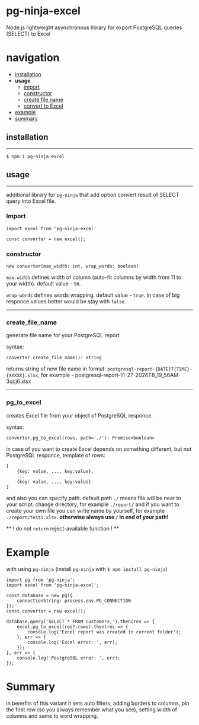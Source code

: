 # pg-ninja-excel
Node.js lightweight asynchronous library for export PostgreSQL queries (SELECT) to Excel

# **navigation**

- [installation](#installation)
- **usage**
    - [import](#import)
    - [constructor](#constructor)
    - [create file name](#create_file_name)
    - [convert to Excel](#pg_to_excel)
- [example](#example)
- [summary](#summary)

## installation

---

```
$ npm i pg-ninja-excel
```

## usage

---

additional library for `pg-ninja` that add option convert result of SELECT query into Excel file.

### **Import**

```
import excel from 'pg-ninja-excel'

const converter = new excel();
```

### **constructor**

```
new converter(max_width: int, wrap_words: boolean)
```

`max-width` defines width of column (auto-fit columns by width from 11 to your width). default value - `50`.

`wrap-words` defines words wrapping. default value - `true`. in case of big responce values better would be stay with `false`.

---

### **create_file_name**

generate file name for your PostgreSQL report

syntax:

```
converter.create_file_name(): string
```

returns string of new file name in format: `postgresql-report-{DATE}T{TIME}-{XXXXX}.xlsx`, for example - postgresql-report-11-27-2024T8_19_56AM-3qcj6.xlsx

---

### **pg_to_excel**

creates Excel file from your object of PostgreSQL responce.

syntax:

```
converter.pg_to_excel(rows, path='./'): Promise<boolean>
```

in case of you want to create Excel depends on something different, but not PostgreSQL responce, template of rows:
```
[
    {key: value, ..., key:value},
    ...
    {key: value, ..., key:value}
]
```

and also you can specify path. default path `./` means file will be near to your script. change directory, for example `./report/` and if you want to create your own file you can write name by yourself, for example `./report/test1.xlsx`.
**otherwise always use `/` in end of your path!**

** ! do not `return` reject-available function ! **

# Example

with using `pg-ninja` (install `pg-ninja` with `$ npm install pg-ninja`)

```
import pg from 'pg-ninja';
import excel from 'pg-ninja-excel';

const database = new pg({
    connectionString: process.env.PG_CONNECTION
});
const converter = new excel();

database.query('SELECT * FROM customers;').then(res => {
    excel.pg_to_excel(res?.rows).then(res => {
        console.log('Excel report was created in current folder');
    }, err => {
        console.log('Excel error: ', err);
    });
}, err => {
    console.log('PostgreSQL error: ', err);
});
```

# Summary

in benefits of this variant it sets auto filters, adding borders to columns, pin the first row (so you always remember what you see), setting width of columns and same to word wrapping.
